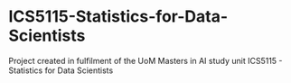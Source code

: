 # ICS5115-Statistics-for-Data-Scientists
Project created in fulfilment of the UoM Masters in AI study unit ICS5115 - Statistics for Data Scientists
